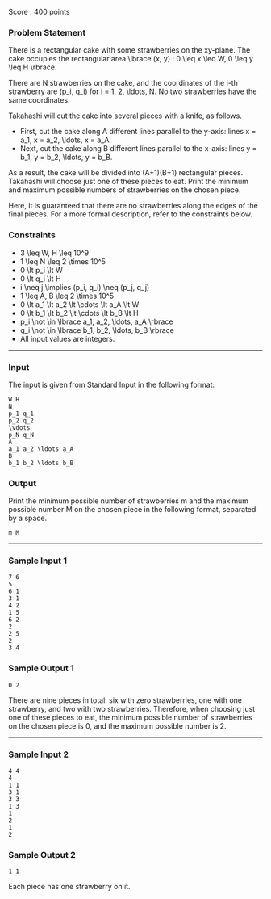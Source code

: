 Score : 400 points

### Problem Statement

There is a rectangular cake with some strawberries on the xy-plane. The cake occupies the rectangular area \lbrace (x, y) : 0 \leq x \leq W, 0 \leq y \leq H \rbrace.

There are N strawberries on the cake, and the coordinates of the i-th strawberry are (p\_i, q\_i) for i = 1, 2, \ldots, N. No two strawberries have the same coordinates.

Takahashi will cut the cake into several pieces with a knife, as follows.

* First, cut the cake along A different lines parallel to the y-axis: lines x = a\_1, x = a\_2, \ldots, x = a\_A.
* Next, cut the cake along B different lines parallel to the x-axis: lines y = b\_1, y = b\_2, \ldots, y = b\_B.

As a result, the cake will be divided into (A+1)(B+1) rectangular pieces. Takahashi will choose just one of these pieces to eat. Print the minimum and maximum possible numbers of strawberries on the chosen piece.

Here, it is guaranteed that there are no strawberries along the edges of the final pieces. For a more formal description, refer to the constraints below.

### Constraints

* 3 \leq W, H \leq 10^9
* 1 \leq N \leq 2 \times 10^5
* 0 \lt p\_i \lt W
* 0 \lt q\_i \lt H
* i \neq j \implies (p\_i, q\_i) \neq (p\_j, q\_j)
* 1 \leq A, B \leq 2 \times 10^5
* 0 \lt a\_1 \lt a\_2 \lt \cdots \lt a\_A \lt W
* 0 \lt b\_1 \lt b\_2 \lt \cdots \lt b\_B \lt H
* p\_i \not \in \lbrace a\_1, a\_2, \ldots, a\_A \rbrace
* q\_i \not \in \lbrace b\_1, b\_2, \ldots, b\_B \rbrace
* All input values are integers.

---

### Input

The input is given from Standard Input in the following format:

```
W H
N
p_1 q_1
p_2 q_2
\vdots
p_N q_N
A
a_1 a_2 \ldots a_A
B
b_1 b_2 \ldots b_B
```

### Output

Print the minimum possible number of strawberries m and the maximum possible number M on the chosen piece in the following format, separated by a space.

```
m M
```

---

### Sample Input 1

```
7 6
5
6 1
3 1
4 2
1 5
6 2
2
2 5
2
3 4
```

### Sample Output 1

```
0 2
```

There are nine pieces in total: six with zero strawberries, one with one strawberry, and two with two strawberries. Therefore, when choosing just one of these pieces to eat, the minimum possible number of strawberries on the chosen piece is 0, and the maximum possible number is 2.

---

### Sample Input 2

```
4 4
4
1 1
3 1
3 3
1 3
1
2
1
2
```

### Sample Output 2

```
1 1
```

Each piece has one strawberry on it.